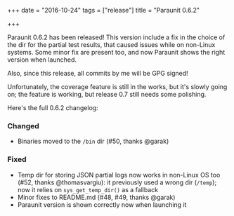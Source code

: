 +++
date = "2016-10-24"
tags = ["release"]
title = "Paraunit 0.6.2"

+++

Paraunit 0.6.2 has been released! This version include a fix in the choice of the dir for the partial test results, that
caused issues while on non-Linux systems. Some minor fix are present too, and now Paraunit shows the right version when
launched.

Also, since this release, all commits by me will be GPG signed!

Unfortunately, the coverage feature is still in the works, but it's slowly going on; the feature is working, but release 
0.7 still needs some polishing. 

Here's the full 0.6.2 changelog:

### Changed

* Binaries moved to the `/bin` dir (#50, thanks @garak)

### Fixed

* Temp dir for storing JSON partial logs now works in non-Linux OS too (#52, thanks @thomasvargiu): it previously used a
wrong dir (`/temp`); now it relies on `sys_get_temp_dir()` as a fallback
* Minor fixes to README.md (#48, #49, thanks @garak)
* Paraunit version is shown correctly now when launching it
